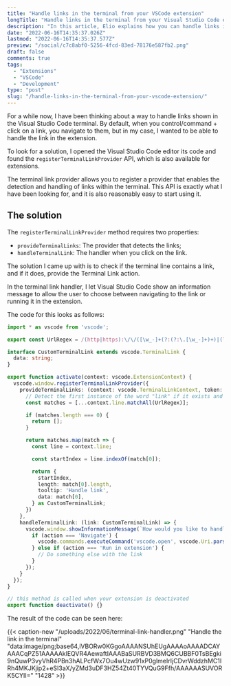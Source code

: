 ```yaml
---
title: "Handle links in the terminal from your VSCode extension"
longTitle: "Handle links in the terminal from your Visual Studio Code extension"
description: "In this article, Elio explains how you can handle links in the terminal by your extension to allow these to be handled by your code instead of navigating.."
date: "2022-06-16T14:35:37.026Z"
lastmod: "2022-06-16T14:35:37.577Z"
preview: "/social/c7c8abf0-5256-4fcd-83ed-78176e587fb2.png"
draft: false
comments: true
tags:
  - "Extensions"
  - "VSCode"
  - "Development"
type: "post"
slug: "/handle-links-in-the-terminal-from-your-vscode-extension/"
---
```


For a while now, I have been thinking about a way to handle links shown in the Visual Studio Code terminal. By default, when you control/command + click on a link, you navigate to them, but in my case, I wanted to be able to handle the link in the extension.

To look for a solution, I opened the Visual Studio Code editor its code and found the `registerTerminalLinkProvider` API, which is also available for extensions.

The terminal link provider allows you to register a provider that enables the detection and handling of links within the terminal. This API is exactly what I have been looking for, and it is also reasonably easy to start using it.

## The solution

The `registerTerminalLinkProvider` method requires two properties:

- `provideTerminalLinks`: The provider that detects the links;
- `handleTerminalLink`: The handler when you click on the link.

The solution I came up with is to check if the terminal line contains a link, and if it does, provide the Terminal Link action.

In the terminal link handler, I let Visual Studio Code show an information message to allow the user to choose between navigating to the link or running it in the extension. 

The code for this looks as follows:

```typescript
import * as vscode from 'vscode';

export const UrlRegex = /(http|https):\/\/([\w_-]+(?:(?:\.[\w_-]+)+)|(localhost))([\w.,@?^=%&:\/~+#-]*[\w@?^=%&\/~+#-])/gi;

interface CustomTerminalLink extends vscode.TerminalLink {
  data: string;
}

export function activate(context: vscode.ExtensionContext) {
  vscode.window.registerTerminalLinkProvider({
    provideTerminalLinks: (context: vscode.TerminalLinkContext, token: vscode.CancellationToken) => {
      // Detect the first instance of the word "link" if it exists and linkify it
      const matches = [...context.line.matchAll(UrlRegex)];

      if (matches.length === 0) {
        return [];
      }

      return matches.map(match => {
        const line = context.line;

        const startIndex = line.indexOf(match[0]);

        return {
          startIndex,
          length: match[0].length,
          tooltip: 'Handle link',
          data: match[0],
        } as CustomTerminalLink;
      })
    },
    handleTerminalLink: (link: CustomTerminalLink) => {
      vscode.window.showInformationMessage(`How would you like to handle the link?`, 'Navigate', 'Run in extension').then(action => {
        if (action === 'Navigate') {
          vscode.commands.executeCommand('vscode.open', vscode.Uri.parse(link.data));
        } else if (action === 'Run in extension') {
          // Do something else with the link
        }
      });
    }
  });
}

// this method is called when your extension is deactivated
export function deactivate() {}
```

The result of the code can be seen here:

{{< caption-new "/uploads/2022/06/terminal-link-handler.png" "Handle the link in the terminal"  "data:image/png;base64,iVBORw0KGgoAAAANSUhEUgAAAAoAAAADCAYAAACqPZ51AAAAAklEQVR4AewaftIAAABaSURBVD3BMQ6CUBBF0TsBEgki9nQuwP3vyVhR4PBn3hALPcfWx7Ou4wUzw91xP0glmeIrIjCDvrWddzhMC1IRh4MKJKjip2+eSI3aX/yZMd3uDF3HZ54Zt40TYVQuG9Ffh/AAAAAASUVORK5CYII=" "1428" >}}
